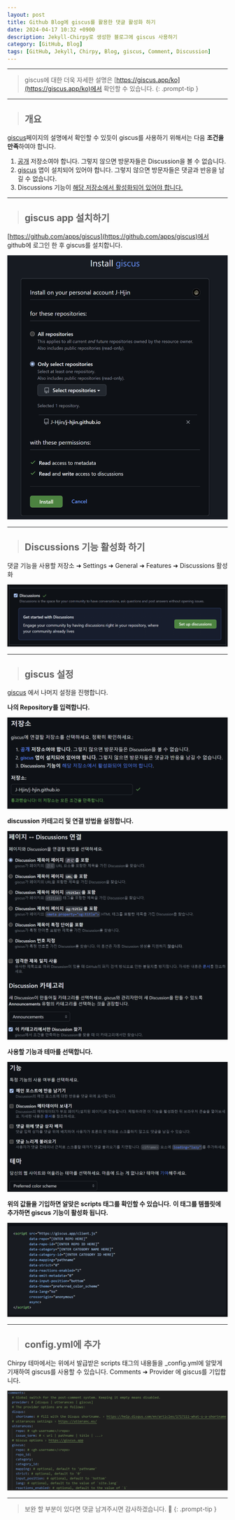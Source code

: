 ```yaml
---
layout: post
title: Github Blog에 giscus를 활용한 댓글 활성화 하기
date: 2024-04-17 10:32 +0900
description: Jekyll-Chirpy로 생성한 블로그에 giscus 사용하기
category: [GitHub, Blog]
tags: [GitHub, Jekyll, Chirpy, Blog, giscus, Comment, Discussion]
---
```

<hr>

> giscus에 대한 더욱 자세한 설명은 [https://giscus.app/ko](https://giscus.app/ko)에서 확인할 수 있습니다.
{: .prompt-tip }

<hr>

> ## __개요__

[giscus](https://giscus.app/ko)페이지의 설명에서 확인할 수 있듯이 giscus를 사용하기 위해서는 다음 **조건을 만족**하여야 합니다.

1. [공개](https://docs.github.com/en/repositories/managing-your-repositorys-settings-and-features/managing-repository-settings/setting-repository-visibility#making-a-repository-public) 저장소여야 합니다. 그렇지 않으면 방문자들은 Discussion을 볼 수 없습니다.
2. [giscus](https://github.com/apps/giscus) 앱이 설치되어 있어야 합니다. 그렇지 않으면 방문자들은 댓글과 반응을 남길 수 없습니다.
3. Discussions 기능이 [해당 저장소에서 활성화되어 있어야 합니다.](https://docs.github.com/en/repositories/managing-your-repositorys-settings-and-features/enabling-features-for-your-repository/enabling-or-disabling-github-discussions-for-a-repository)

<hr>

> ## __giscus app 설치하기__

[https://github.com/apps/giscus](https://github.com/apps/giscus)에서 github에 로그인 한 후 giscus를 설치합니다.

![giscus_install.png](/assets/img/posts/giscus_install.png)

<hr>

> ## __Discussions 기능 활성화 하기__

댓글 기능을 사용할 저장소 ➜ Settings ➜ General ➜ Features ➜ Discussions 활성화

![discussions_enable.png](/assets/img/posts/discussions_enable.png)

<hr>

> ## __giscus 설정__

[giscus](https://giscus.app/ko) 에서 나머지 설정을 진행합니다.

**나의 Repository를 입력합니다.**

![giscus_repo.png](/assets/img/posts/giscus_repo.png)

**discussion 카테고리 및 연결 방법을 설정합니다.**

![giscus_set1.png](/assets/img/posts/giscus_set1.png)

**사용할 기능과 테마를 선택합니다.**

![giscus_set2.png](/assets/img/posts/giscus_set2.png)

**위의 값들을 기입하면 알맞은 scripts 태그를 확인할 수 있습니다.**
**이 태그를 템플릿에 추가하면 giscus 기능이 활성화 됩니다.**

![giscus_set3.png](/assets/img/posts/giscus_set3.png)

<hr>

> ## __config.yml에 추가__

Chirpy 테마에서는 위에서 발급받은 scripts 태그의 내용들을 _config.yml에 알맞게 기재하여 giscus를 사용할 수 있습니다.
Comments ➜ Provider 에 giscus를 기입합니다.

![giscus_config.png](/assets/img/posts/giscus_config.png)

<hr>

> 보완 할 부분이 있다면 댓글 남겨주시면 감사하겠습니다. 🙂
{: .prompt-tip }